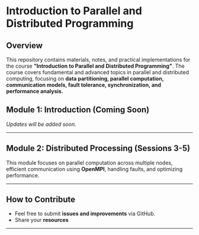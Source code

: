 # **Introduction to Parallel and Distributed Programming**

## **Overview**
This repository contains materials, notes, and practical implementations for the course **"Introduction to Parallel and Distributed Programming"**. The course covers fundamental and advanced topics in parallel and distributed computing, focusing on **data partitioning, parallel computation, communication models, fault tolerance, synchronization, and performance analysis.**

## **Module 1: Introduction (Coming Soon)**
_Updates will be added soon._

---

## **Module 2: Distributed Processing (Sessions 3-5)**
This module focuses on parallel computation across multiple nodes, efficient communication using **OpenMPI**, handling faults, and optimizing performance.


---

## **How to Contribute**
- Feel free to submit **issues and improvements** via GitHub.
- Share your **resources**

---



